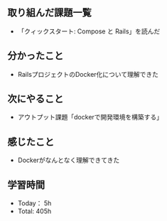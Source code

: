 ## 取り組んだ課題一覧
- 「クィックスタート: Compose と Rails」を読んだ
## 分かったこと
- RailsプロジェクトのDocker化について理解できた
## 次にやること
- アウトプット課題「dockerで開発環境を構築する」
## 感じたこと
- Dockerがなんとなく理解できてきた
## 学習時間
- Today： 5h
- Total: 405h
